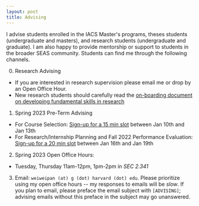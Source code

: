 ```yaml
---
layout: post
title: Advising
---
```


I advise students enrolled in the IACS Master's programs, theses students (undergraduate and masters), and research students (undergraduate and graduate). I am also happy to provide mentorship or support to students in the broader SEAS community. Students can find me through the following channels.

0. Research Advising
  - If you are interested in research supervision please email me or drop by an Open Office Hour.
  - New research students should carefully read the [on-boarding document on developing fundamental skills in research](https://docs.google.com/presentation/d/1EQIupyrH7z2sUUH99CMQQJc9JzV8reTzQ6RYOeWQ1tE/edit?usp=sharing)

1. Spring 2023 Pre-Term Advising
  - For Course Selection: [Sign-up for a 15 min slot](https://calendly.com/weiweipan/spring-course-advising) between Jan 10th and Jan 13th
  - For Research/Internship Planning and Fall 2022 Performance Evaluation: [Sign-up for a 20 min slot](https://calendly.com/weiweipan/spring-general-advising) between Jan 16th and Jan 19th

2. Spring 2023 Open Office Hours:
  - Tuesday, Thursday 11am-12pm, 1pm-2pm in *SEC 2.341*

3. Email: ``weiweipan (at) g (dot) harvard (dot) edu``. Please prioritize using my open office hours -- my responses to emails will be *slow*. If you plan to email, please preface the email subject with ``[ADVISING]``; advising emails without this preface in the subject may go unanswered.


